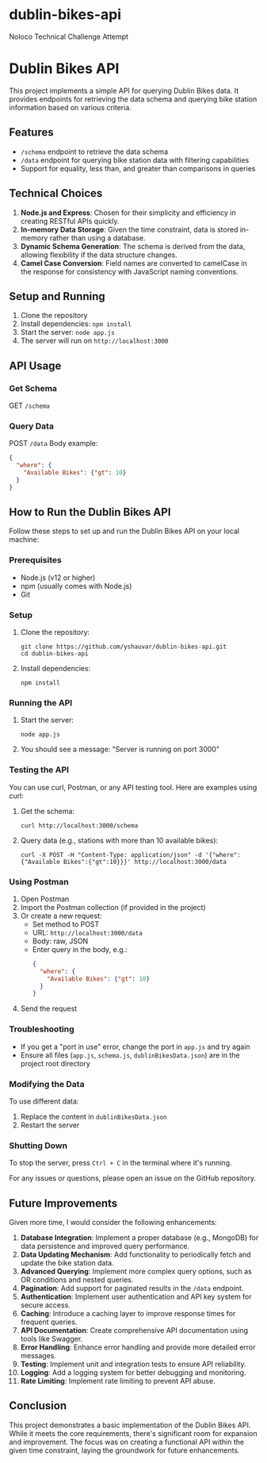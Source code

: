 # dublin-bikes-api
Noloco Technical Challenge Attempt
# Dublin Bikes API

This project implements a simple API for querying Dublin Bikes data. It provides endpoints for retrieving the data schema and querying bike station information based on various criteria.

## Features

- `/schema` endpoint to retrieve the data schema
- `/data` endpoint for querying bike station data with filtering capabilities
- Support for equality, less than, and greater than comparisons in queries

## Technical Choices

1. **Node.js and Express**: Chosen for their simplicity and efficiency in creating RESTful APIs quickly.
2. **In-memory Data Storage**: Given the time constraint, data is stored in-memory rather than using a database.
3. **Dynamic Schema Generation**: The schema is derived from the data, allowing flexibility if the data structure changes.
4. **Camel Case Conversion**: Field names are converted to camelCase in the response for consistency with JavaScript naming conventions.

## Setup and Running

1. Clone the repository
2. Install dependencies: `npm install`
3. Start the server: `node app.js`
4. The server will run on `http://localhost:3000`

## API Usage

### Get Schema
GET `/schema`

### Query Data
POST `/data`
Body example:
```json
{
  "where": {
    "Available Bikes": {"gt": 10}
  }
}
```
## How to Run the Dublin Bikes API

Follow these steps to set up and run the Dublin Bikes API on your local machine:

### Prerequisites

- Node.js (v12 or higher)
- npm (usually comes with Node.js)
- Git

### Setup

1. Clone the repository:
   ```
   git clone https://github.com/yshauvar/dublin-bikes-api.git
   cd dublin-bikes-api
   ```

2. Install dependencies:
   ```
   npm install
   ```

### Running the API

1. Start the server:
   ```
   node app.js
   ```

2. You should see a message: "Server is running on port 3000"

### Testing the API

You can use curl, Postman, or any API testing tool. Here are examples using curl:

1. Get the schema:
   ```
   curl http://localhost:3000/schema
   ```

2. Query data (e.g., stations with more than 10 available bikes):
   ```
   curl -X POST -H "Content-Type: application/json" -d '{"where":{"Available Bikes":{"gt":10}}}' http://localhost:3000/data
   ```

### Using Postman

1. Open Postman
2. Import the Postman collection (if provided in the project)
3. Or create a new request:
   - Set method to POST
   - URL: `http://localhost:3000/data`
   - Body: raw, JSON
   - Enter query in the body, e.g.:
     ```json
     {
       "where": {
         "Available Bikes": {"gt": 10}
       }
     }
     ```
4. Send the request

### Troubleshooting

- If you get a "port in use" error, change the port in `app.js` and try again
- Ensure all files (`app.js`, `schema.js`, `dublinBikesData.json`) are in the project root directory

### Modifying the Data

To use different data:
1. Replace the content in `dublinBikesData.json`
2. Restart the server

### Shutting Down

To stop the server, press `Ctrl + C` in the terminal where it's running.

For any issues or questions, please open an issue on the GitHub repository.

## Future Improvements

Given more time, I would consider the following enhancements:

1. **Database Integration**: Implement a proper database (e.g., MongoDB) for data persistence and improved query performance.
2. **Data Updating Mechanism**: Add functionality to periodically fetch and update the bike station data.
3. **Advanced Querying**: Implement more complex query options, such as OR conditions and nested queries.
4. **Pagination**: Add support for paginated results in the `/data` endpoint.
5. **Authentication**: Implement user authentication and API key system for secure access.
6. **Caching**: Introduce a caching layer to improve response times for frequent queries.
7. **API Documentation**: Create comprehensive API documentation using tools like Swagger.
8. **Error Handling**: Enhance error handling and provide more detailed error messages.
9. **Testing**: Implement unit and integration tests to ensure API reliability.
10. **Logging**: Add a logging system for better debugging and monitoring.
11. **Rate Limiting**: Implement rate limiting to prevent API abuse.

## Conclusion

This project demonstrates a basic implementation of the Dublin Bikes API. While it meets the core requirements, there's significant room for expansion and improvement. The focus was on creating a functional API within the given time constraint, laying the groundwork for future enhancements.